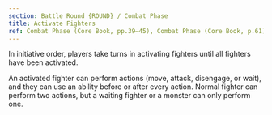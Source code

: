 ```yaml
---
section: Battle Round {ROUND} / Combat Phase
title: Activate Fighters
ref: Combat Phase (Core Book, pp.39–45), Combat Phase (Core Book, p.61) and Activating Monsters (Monsters & Mercenaries, p.44)
---
```


In initiative order, players take turns in activating fighters until all fighters have been activated.

An activated fighter can perform actions (move, attack, disengage, or wait), and they can use an ability before or after every action. Normal fighter can perform two actions, but a waiting fighter or a monster can only perform one.
